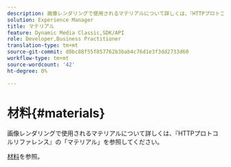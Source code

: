 ```yaml
---
description: 画像レンダリングで使用されるマテリアルについて詳しくは、『HTTPプロトコルリファレンス』の「マテリアル」を参照してください。
solution: Experience Manager
title: マテリアル
feature: Dynamic Media Classic,SDK/API
role: Developer,Business Practitioner
translation-type: tm+mt
source-git-commit: d0bc88f55f857762b3bab4c76d1e3f3dd2733d60
workflow-type: tm+mt
source-wordcount: '42'
ht-degree: 0%

---
```



# 材料{#materials}

画像レンダリングで使用されるマテリアルについて詳しくは、『HTTPプロトコルリファレンス』の「マテリアル」を参照してください。

[材料](../../../../../ir-api/http-protocol/image-rendering-api-ref/c-ir-http-protocol-ref/c-ir-http-protocol-syntax-and-features/c-ir-http-materials/c-ir-http-materials.md#concept-45af2ab5694b4cfdadf1211ce3f5ed0f)を参照。
